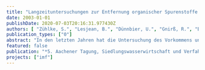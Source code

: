 ```yaml
---
title: "Langzeituntersuchungen zur Entfernung organischer Spurenstoffe mit zwei Membranbelebungsanlagen im Vergleich zu einem konventionellen Klärwerk"
date: 2003-01-01
publishDate: 2020-07-03T20:16:31.977430Z
authors: [ "Zühlke, S.", "Lesjean, B.", "Dünnbier, U.", "Gnirß, R.", "Buisson, H." ]
publication_types: ["0"]
abstract: "In den letzten Jahren hat die Untersuchung des Vorkommens und Verhaltens von Arzneistoffen und endokrin wirksamen Substanzen in der Umwelt zunehmend an Bedeutung gewonnen (Daughton and Ternes, 1999; Kümmerer, 2001; Heberer, 2002). Verschiedene Studien zeigten, dass abwasserbürtige Verbindungen zum Teil nicht oder nicht vollständig durch die Behandlung des Abwassers entfernt werden (Heberer, 2002; Ternes, 1998; Daughton and Ternes, 1999). Somit  können unter anderem Humanpharmazeutika und deren Metabolite über Kläranlagenabläufe in die aquatische Umwelt gelangen. Da die Wirkschwelle solcher Verbindungen zum Teil schon in sehr geringer Konzentration erreicht wird (z.B. Ethinylestradiol - Purdom et al., 1994) oder die Datenlage hierzu unzureichend ist, gewinnt die Entfernung der Spurenstoffe während der Abwasserbehandlung immer mehr an Bedeutung. Membranbelebungsanlagen könnten hier einen verbesserten Rückhalt bewirken. Neben der biologischen Phosphor- und Stickstoffentfernung (Gnirss et al., 2003; Lesjean et al., 2002) war es Ziel dieses Forschungsprojektes, die Entfernung von ausgewählten organischen Spurenstoffen in zwei Membranbelebungsanlagen im Vergleich zu einem konventionellen Klärwerk zu untersuchen."
featured: false
publication: "*5. Aachener Tagung, Siedlungswasserwirtschaft und Verfahrentechnik*"
projects: ["imf"]
---
```


